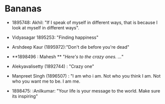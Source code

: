 # Bananas
* 1895748: Akhil: "If I speak of myself in different ways, that is because I look at myself in different ways".
* Vidyasagar 1895253: "Finding happiness"
* Arshdeep Kaur (1895972):"Don't die before you're dead"
* **1898496 : Mahesh ** "*Here's to the crazy ones. ...*"
* Alekyavalisetty (1892744) : "Crazy one"
 
* Manpreet Singh (1896507) : "I am who i am. Not who you think I am. Not who you want me to be. I am me.


* 1898475: :Anilkumar: "Your life is your message to the world. Make sure its inspiring"
